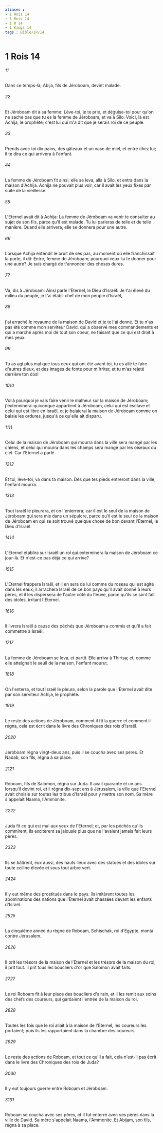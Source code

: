 ```yaml
---
aliases : 
- 1 Rois 14
- 1 Rois 14
- 1 R 14
- 1 Kings 14
tags : Bible/1R/14
---
```


# 1 Rois 14

###### 11
Dans ce temps-là, Abija, fils de Jéroboam, devint malade.
###### 22
Et Jéroboam dit à sa femme: Lève-toi, je te prie, et déguise-toi pour qu'on ne sache pas que tu es la femme de Jéroboam, et va à Silo. Voici, là est Achija, le prophète; c'est lui qui m'a dit que je serais roi de ce peuple.
###### 33
Prends avec toi dix pains, des gâteaux et un vase de miel, et entre chez lui; il te dira ce qui arrivera à l'enfant.
###### 44
La femme de Jéroboam fit ainsi; elle se leva, alla à Silo, et entra dans la maison d'Achija. Achija ne pouvait plus voir, car il avait les yeux fixes par suite de la vieillesse.
###### 55
L'Eternel avait dit à Achija: La femme de Jéroboam va venir te consulter au sujet de son fils, parce qu'il est malade. Tu lui parleras de telle et de telle manière. Quand elle arrivera, elle se donnera pour une autre.
###### 66
Lorsque Achija entendit le bruit de ses pas, au moment où elle franchissait la porte, il dit: Entre, femme de Jéroboam; pourquoi veux-tu te donner pour une autre? Je suis chargé de t'annoncer des choses dures.
###### 77
Va, dis à Jéroboam: Ainsi parle l'Eternel, le Dieu d'Israël: Je t'ai élevé du milieu du peuple, je t'ai établi chef de mon peuple d'Israël,
###### 88
j'ai arraché le royaume de la maison de David et je te l'ai donné. Et tu n'as pas été comme mon serviteur David, qui a observé mes commandements et qui a marché après moi de tout son coeur, ne faisant que ce qui est droit à mes yeux.
###### 99
Tu as agi plus mal que tous ceux qui ont été avant toi, tu es allé te faire d'autres dieux, et des images de fonte pour m'irriter, et tu m'as rejeté derrière ton dos!
###### 1010
Voilà pourquoi je vais faire venir le malheur sur la maison de Jéroboam; j'exterminerai quiconque appartient à Jéroboam, celui qui est esclave et celui qui est libre en Israël, et je balaierai la maison de Jéroboam comme on balaie les ordures, jusqu'à ce qu'elle ait disparu.
###### 1111
Celui de la maison de Jéroboam qui mourra dans la ville sera mangé par les chiens, et celui qui mourra dans les champs sera mangé par les oiseaux du ciel. Car l'Eternel a parlé.
###### 1212
Et toi, lève-toi, va dans ta maison. Dès que tes pieds entreront dans la ville, l'enfant mourra.
###### 1313
Tout Israël le pleurera, et on l'enterrera; car il est le seul de la maison de Jéroboam qui sera mis dans un sépulcre, parce qu'il est le seul de la maison de Jéroboam en qui se soit trouvé quelque chose de bon devant l'Eternel, le Dieu d'Israël.
###### 1414
L'Eternel établira sur Israël un roi qui exterminera la maison de Jéroboam ce jour-là. Et n'est-ce pas déjà ce qui arrive?
###### 1515
L'Eternel frappera Israël, et il en sera de lui comme du roseau qui est agité dans les eaux; il arrachera Israël de ce bon pays qu'il avait donné à leurs pères, et il les dispersera de l'autre côté du fleuve, parce qu'ils se sont fait des idoles, irritant l'Eternel.
###### 1616
Il livrera Israël à cause des péchés que Jéroboam a commis et qu'il a fait commettre à Israël.
###### 1717
La femme de Jéroboam se leva, et partit. Elle arriva à Thirtsa; et, comme elle atteignait le seuil de la maison, l'enfant mourut.
###### 1818
On l'enterra, et tout Israël le pleura, selon la parole que l'Eternel avait dite par son serviteur Achija, le prophète.
###### 1919
Le reste des actions de Jéroboam, comment il fit la guerre et comment il régna, cela est écrit dans le livre des Chroniques des rois d'Israël.
###### 2020
Jéroboam régna vingt-deux ans, puis il se coucha avec ses pères. Et Nadab, son fils, régna à sa place.
###### 2121
Roboam, fils de Salomon, régna sur Juda. Il avait quarante et un ans lorsqu'il devint roi, et il régna dix-sept ans à Jérusalem, la ville que l'Eternel avait choisie sur toutes les tribus d'Israël pour y mettre son nom. Sa mère s'appelait Naama, l'Ammonite.
###### 2222
Juda fit ce qui est mal aux yeux de l'Eternel; et, par les péchés qu'ils commirent, ils excitèrent sa jalousie plus que ne l'avaient jamais fait leurs pères.
###### 2323
Ils se bâtirent, eux aussi, des hauts lieux avec des statues et des idoles sur toute colline élevée et sous tout arbre vert.
###### 2424
Il y eut même des prostitués dans le pays. Ils imitèrent toutes les abominations des nations que l'Eternel avait chassées devant les enfants d'Israël.
###### 2525
La cinquième année du règne de Roboam, Schischak, roi d'Egypte, monta contre Jérusalem.
###### 2626
Il prit les trésors de la maison de l'Eternel et les trésors de la maison du roi, il prit tout. Il prit tous les boucliers d'or que Salomon avait faits.
###### 2727
Le roi Roboam fit à leur place des boucliers d'airain, et il les remit aux soins des chefs des coureurs, qui gardaient l'entrée de la maison du roi.
###### 2828
Toutes les fois que le roi allait à la maison de l'Eternel, les coureurs les portaient; puis ils les rapportaient dans la chambre des coureurs.
###### 2929
Le reste des actions de Roboam, et tout ce qu'il a fait, cela n'est-il pas écrit dans le livre des Chroniques des rois de Juda?
###### 3030
Il y eut toujours guerre entre Roboam et Jéroboam.
###### 3131
Roboam se coucha avec ses pères, et il fut enterré avec ses pères dans la ville de David. Sa mère s'appelait Naama, l'Ammonite. Et Abijam, son fils, régna à sa place.
